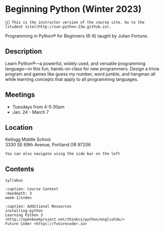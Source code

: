 # Beginning Python (Winter 2023)

```{important}
🧑‍🏫 This is the instructor version of the course site. Go to the [student site](http://sun-python-23w.github.io).
```

Programming in Python® for Beginners (6-8) taught by Julian Fortune.

## Description
Learn Python®—a powerful, widely used, and versatile programming language—in this fun, hands-on class for new programmers. Design a trivia program and games like guess my number, word jumble, and hangman all while learning concepts that apply to all programming languages.

## Meetings
- Tuesdays from 4-5:30pm
- Jan. 24 - March 7

## Location

Kellogg Middle School\
3330 SE 69th Avenue, Portland OR 97206

```{tip}
You can also navigate using the side bar on the left
```

## Contents
<!-- Defines the side bar -->


```{toctree}
syllabus
```

```{toctree}
:caption: Course Content
:maxdepth: 3
week-1/index
```

```{toctree}
:caption: Additional Resources
installing-python
Learning Python 3 <http://openbookproject.net/thinkcs/python/english3e/>
Future Coder <https://futurecoder.io>
```

<!--  -->
<!--  -->
